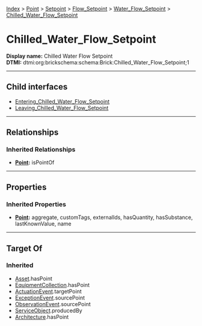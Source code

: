 [Index](../../../../../Index.md) > [Point](../../../../Point.md) > [Setpoint](../../../Setpoint.md) > [Flow_Setpoint](../../Flow_Setpoint.md) > [Water_Flow_Setpoint](../Water_Flow_Setpoint.md) > [Chilled_Water_Flow_Setpoint](#)
# Chilled_Water_Flow_Setpoint

**Display name:** Chilled Water Flow Setpoint<br />
**DTMI:** dtmi:org:brickschema:schema:Brick:Chilled_Water_Flow_Setpoint;1

---

## Child interfaces
* [Entering_Chilled_Water_Flow_Setpoint](../Entering_Water_Flow_Setpoint/Entering_Chilled_Water_Flow_Setpoint.md)
* [Leaving_Chilled_Water_Flow_Setpoint](../Leaving_Water_Flow_Setpoint/Leaving_Chilled_Water_Flow_Setpoint.md)

---

## Relationships
### Inherited Relationships
* **[Point](../../../../Point.md):** isPointOf

---

## Properties
### Inherited Properties
* **[Point](../../../../Point.md):** aggregate, customTags, externalIds, hasQuantity, hasSubstance, lastKnownValue, name

---

## Target Of
### Inherited
* [Asset](../../../../../Asset/Asset.md).hasPoint
* [EquipmentCollection](../../../../../Collection/AssetCollection/EquipmentCollection/EquipmentCollection.md).hasPoint
* [ActuationEvent](../../../../../Event/PointEvent/ActuationEvent.md).targetPoint
* [ExceptionEvent](../../../../../Event/PointEvent/ExceptionEvent.md).sourcePoint
* [ObservationEvent](../../../../../Event/PointEvent/ObservationEvent.md).sourcePoint
* [ServiceObject](../../../../../Information/ServiceObject/ServiceObject.md).producedBy
* [Architecture](../../../../../Space/Architecture/Architecture.md).hasPoint
